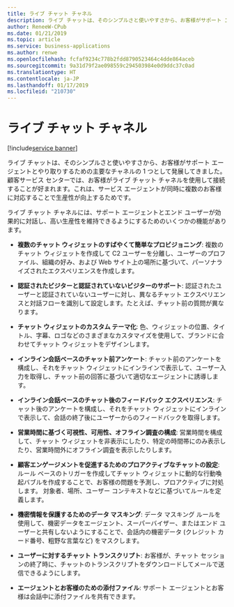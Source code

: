 ```yaml
---
title: ライブ チャット チャネル
description: ライブ チャットは、そのシンプルさと使いやすさから、お客様がサポート エージェントとやり取りするための主要なチャネルの 1 つとして発展してきました。
author: ReneeW-CPub
ms.date: 01/21/2019
ms.topic: article
ms.service: business-applications
ms.author: renwe
ms.openlocfilehash: fcfaf9234c778b2fdd8790523464c4dde864aceb
ms.sourcegitcommit: 9a31d79f2ae098559c294503984e0d9ddc37c0ad
ms.translationtype: HT
ms.contentlocale: ja-JP
ms.lasthandoff: 01/17/2019
ms.locfileid: "210730"
---
```

#  <a name="live-chat-channel"></a>ライブ チャット チャネル
[!include[service banner](../../includes/service.md)]




ライブ チャットは、そのシンプルさと使いやすさから、お客様がサポート エージェントとやり取りするための主要なチャネルの 1 つとして発展してきました。 顧客サービス センターでは、お客様がライブ チャット チャネルを使用して接続することが好まれます。これは、サービス エージェントが同時に複数のお客様に対応することで生産性が向上するためです。

ライブ チャット チャネルには、サポート エージェントとエンド ユーザーが効果的に対話し、高い生産性を維持できるようにするためのいくつかの機能があります。

- **複数のチャット ウィジェットのすばやくて簡単なプロビジョニング**: 複数のチャット ウィジェットを作成して C2 ユーザーを分離し、ユーザーのプロファイル、組織の好み、および Web サイト上の場所に基づいて、パーソナライズされたエクスペリエンスを作成します。

- **認証されたビジターと認証されていないビジターのサポート**: 認証されたユーザーと認証されていないユーザーに対し、異なるチャット エクスペリエンスと対話フローを識別して設定します。たとえば、チャット前の質問が異なります。

- **チャット ウィジェットのカスタム テーマ化**: 色、ウィジェットの位置、タイトル、字幕、ロゴなどのさまざまなカスタマイズを使用して、ブランドに合わせてチャット ウィジェットをデザインします。

- **インライン会話ベースのチャット前アンケート**: チャット前のアンケートを構成し、それをチャット ウィジェットにインラインで表示して、ユーザー入力を取得し、チャット前の回答に基づいて適切なエージェントに誘導します。

- **インライン会話ベースのチャット後のフィードバック エクスペリエンス**: チャット後のアンケートを構成し、それをチャット ウィジェットにインラインで表示して、会話の終了後にユーザーからのフィードバックを取得します。

- **営業時間に基づく可視性、可用性、オフライン調査の構成**: 営業時間を構成して、チャット ウィジェットを非表示にしたり、特定の時間帯にのみ表示したり、営業時間外にオフライン調査を表示したりします。

- **顧客エンゲージメントを促進するためのプロアクティブなチャットの設定**: ルール ベースのトリガーを作成してチャット ウィジェットに動的な行動喚起バブルを作成することで、お客様の問題を予測し、プロアクティブに対処します。 対象者、場所、ユーザー コンテキストなどに基づいてルールを定義します。

- **機密情報を保護するためのデータ マスキング**: データ マスキング ルールを使用して、機密データをエージェント、スーパーバイザー、またはエンド ユーザーと共有しないようにすることで、会話内の機密データ (クレジット カード番号、粗野な言葉など) をマスクします。

- **ユーザーに対するチャット トランスクリプト**: お客様が、チャット セッションの終了時に、チャットのトランスクリプトをダウンロードしてメールで送信できるようにします。

- **エージェントとお客様のための添付ファイル**: サポート エージェントとお客様は会話中に添付ファイルを共有できます。
